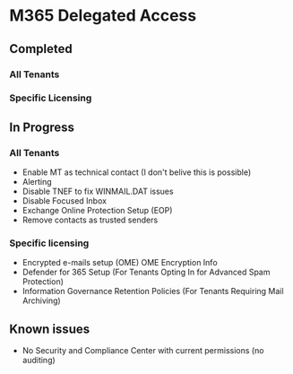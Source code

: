 # M365 Delegated Access
## Completed
### All Tenants
### Specific Licensing
## In Progress
### All Tenants
- Enable MT as technical contact (I don't belive this is possible)
- Alerting
- Disable TNEF to fix WINMAIL.DAT issues
- Disable Focused Inbox
- Exchange Online Protection Setup (EOP)
- Remove contacts as trusted senders
### Specific licensing
- Encrypted e-mails setup (OME) OME Encryption Info
- Defender for 365 Setup (For Tenants Opting In for Advanced Spam Protection)
- Information Governance Retention Policies  (For Tenants Requiring Mail Archiving)
## Known issues
- No Security and Compliance Center with current permissions (no auditing)